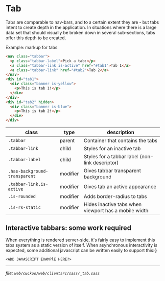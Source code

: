 # Tab

Tabs are comparable to nav-bars, and to a certain extent they are - but tabs intent
to create depth in the application. In situations where there is a large data set
that should visually be broken down in several sub-sections, tabs offer this depth
to be created.

Example: markup for tabs
```html
<nav class="tabbar">
  <p class="tabbar-label">Pick a tab:</p>
  <a class="tabbar-link is-active" href="#tab1">Tab 1</a>
  <a class="tabbar-link" href="#tab2">Tab 2</a>
</nav>
<div id="tab1">
  <div class="banner is-yellow">
    <p>This is tab 1!</p>
  </div>
</div>
<div id="tab2" hidden>
  <div class="banner is-blue">
    <p>This is tab 2!</p>
  </div>
</div>
```

| class                         | type     | description                                          |
| ----------------------------- | -------- | ---------------------------------------------------- |
| `.tabbar`                     | parent   | Container that contains the tabs                     |
| `.tabbar-link`                | child    | Styles for an inactive tab                           |
| `.tabbar-label`               | child    | Styles for a tabbar label (non-link descriptor)      |
| `.has-background-transparent` | modifier | Gives tabbar transparent background                  |
| `.tabbar-link.is-active`      | modifier | Gives tab an active appearance                       |
| `.is-rounded`                 | modifier | Adds border-radius to tabs                           |
| `.is-rs-static`               | modifier | Hides inactive tabs when viewport has a mobile width |

## Interactive tabbars: some work required
When everything is rendered server-side, it's fairly easy to implement this tabs
system as a static version of itself. When asynchronous interactivity is expected,
some additional javascript can be written easily to support this:§

```
<ADD JAVASCRIPT EXAMPlE HERE?>
```

---
_file: `web/cuckoo/web/clientsrc/sass/_tab.sass`_
